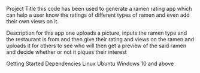 Project Title
this code has been used to generate a ramen rating app which can help a user know the ratings of different types of ramen and even add their own views on it.

Description
for this app one uploads a picture, inputs the ramen type and the restaurant is from and then give their rating and views on the ramen and uploads it for others to see who will then get a preview of the said ramen and decide whether or not it piques their interest

Getting Started
Dependencies
Linux Ubuntu
Windows 10 and above

